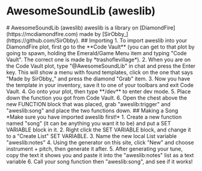 <h1>AwesomeSoundLib (aweslib)</h1>
# AwesomeSoundLib (aweslib)
aweslib is a library on [DiamondFire](https://mcdiamondfire.com) made by [SirObby_](https://github.com/SirObby).
## Importing
  1. To import aweslib into your DiamondFire plot, first go to the **Code Vault** (you can get to that plot by going to spawn, holding the Emerald/Game Menu item and typing "Code Vault". The correct one is made by *trashoflevillage*).
  2. When you are on the Code Vault plot, type "@AwesomeSoundLib" in chat and press the Enter key. This will show a menu with found templates, click on the one that says "Made by SirObby_" and press the diamond "Grab" item.
  3. Now you have the template in your inventory, save it to one of your toolbars and exit Code Vault.
  4. Go onto your plot, then type **/dev** to enter dev mode.
  5. Place down the function you got from Code Vault.
  6. Open the chest above the new FUNCTION block that was placed, grab "aweslib:trigger" and "aweslib:song" and place the two functions down.
## Making a Song
*Make sure you have imported aweslib first!*
  1. Create a new function named "song" (it can be anything you want it to be) and put a SET VARIABLE block in it.
  2. Right click the SET VARIABLE block, and change it to a "Create List" SET VARIABLE.
  3. Name the new local List variable "aweslib:notes"
  4. Using the generator on this site, click "New" and choose instrument + pitch, then generate it after.
  5. After generating your tune, copy the text it shows you and paste it into the "aweslib:notes" list as a text variable
  6. Call your song function then "aweslib:song", and see if it works!
